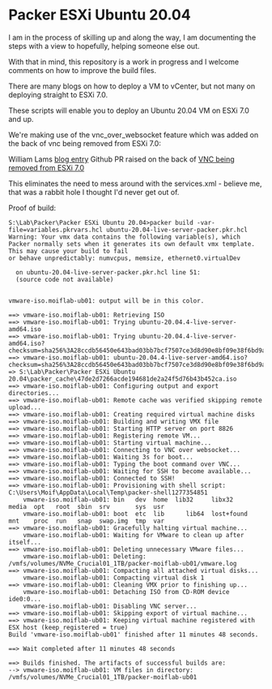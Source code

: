 # Packer ESXi Ubuntu 20.04

I am in the process of skilling up and along the way, I am documenting the steps with a view to hopefully, helping someone else out.

With that in mind, this repository is a work in progress and I welcome comments on how to improve the build files.

There are many blogs on how to deploy a VM to vCenter, but not many on deploying straight to ESXi 7.0.

These scripts will enable you to deploy an Ubuntu 20.04 VM on ESXi 7.0 and up.

We're making use of the vnc_over_websocket feature which was added on the back of vnc being removed from ESXi 7.0: 

William Lams [blog entry](https://williamlam.com/2020/10/quick-tip-vmware-iso-builder-for-packer-now-supported-with-esxi-7-0.html)
Github PR raised on the back of [VNC being removed from ESXi 7.0](https://github.com/hashicorp/packer/issues/8984)

This eliminates the need to mess around with the services.xml - believe me, that was a rabbit hole I thought I'd never get out of.

Proof of build:

```
S:\Lab\Packer\Packer ESXi Ubuntu 20.04>packer build -var-file=variables.pkrvars.hcl ubuntu-20.04-live-server-packer.pkr.hcl
Warning: Your vmx data contains the following variable(s), which Packer normally sets when it generates its own default vmx template. This may cause your build to fail 
or behave unpredictably: numvcpus, memsize, ethernet0.virtualDev

  on ubuntu-20.04-live-server-packer.pkr.hcl line 51:
  (source code not available)


vmware-iso.moiflab-ub01: output will be in this color.

==> vmware-iso.moiflab-ub01: Retrieving ISO
==> vmware-iso.moiflab-ub01: Trying ubuntu-20.04.4-live-server-amd64.iso
==> vmware-iso.moiflab-ub01: Trying ubuntu-20.04.4-live-server-amd64.iso?checksum=sha256%3A28ccdb56450e643bad03bb7bcf7507ce3d8d90e8bf09e38f6bd9ac298a98eaad
==> vmware-iso.moiflab-ub01: ubuntu-20.04.4-live-server-amd64.iso?checksum=sha256%3A28ccdb56450e643bad03bb7bcf7507ce3d8d90e8bf09e38f6bd9ac298a98eaad => S:\Lab\Packer\Packer ESXi Ubuntu 20.04\packer_cache\47de2d7266acde194681de2a24f5d76b43b452ca.iso
==> vmware-iso.moiflab-ub01: Configuring output and export directories...
==> vmware-iso.moiflab-ub01: Remote cache was verified skipping remote upload...
==> vmware-iso.moiflab-ub01: Creating required virtual machine disks
==> vmware-iso.moiflab-ub01: Building and writing VMX file
==> vmware-iso.moiflab-ub01: Starting HTTP server on port 8826
==> vmware-iso.moiflab-ub01: Registering remote VM...
==> vmware-iso.moiflab-ub01: Starting virtual machine...
==> vmware-iso.moiflab-ub01: Connecting to VNC over websocket...
==> vmware-iso.moiflab-ub01: Waiting 3s for boot...
==> vmware-iso.moiflab-ub01: Typing the boot command over VNC...
==> vmware-iso.moiflab-ub01: Waiting for SSH to become available...
==> vmware-iso.moiflab-ub01: Connected to SSH!
==> vmware-iso.moiflab-ub01: Provisioning with shell script: C:\Users\Moif\AppData\Local\Temp\packer-shell1277354851
    vmware-iso.moiflab-ub01: bin   dev  home  lib32     libx32      media  opt   root  sbin  srv       sys  usr
    vmware-iso.moiflab-ub01: boot  etc  lib      lib64  lost+found  mnt    proc  run   snap  swap.img  tmp  var
==> vmware-iso.moiflab-ub01: Gracefully halting virtual machine...
    vmware-iso.moiflab-ub01: Waiting for VMware to clean up after itself...
==> vmware-iso.moiflab-ub01: Deleting unnecessary VMware files...
    vmware-iso.moiflab-ub01: Deleting: /vmfs/volumes/NVMe_Crucial01_1TB/packer-moiflab-ub01/vmware.log
==> vmware-iso.moiflab-ub01: Compacting all attached virtual disks...
    vmware-iso.moiflab-ub01: Compacting virtual disk 1
==> vmware-iso.moiflab-ub01: Cleaning VMX prior to finishing up...
    vmware-iso.moiflab-ub01: Detaching ISO from CD-ROM device ide0:0...
    vmware-iso.moiflab-ub01: Disabling VNC server...
==> vmware-iso.moiflab-ub01: Skipping export of virtual machine...
==> vmware-iso.moiflab-ub01: Keeping virtual machine registered with ESX host (keep_registered = true)
Build 'vmware-iso.moiflab-ub01' finished after 11 minutes 48 seconds.

==> Wait completed after 11 minutes 48 seconds

==> Builds finished. The artifacts of successful builds are:
--> vmware-iso.moiflab-ub01: VM files in directory: /vmfs/volumes/NVMe_Crucial01_1TB/packer-moiflab-ub01
```

